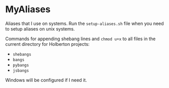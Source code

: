 # MyAliases
Aliases that I use on systems. Run the `setup-aliases.sh` file when you need to setup aliases on unix systems.

Commands for appending shebang lines and `chmod u+x` to all files in the current directory for Holberton projects:

- `shebangs`
- `bangs`
- `pybangs`
- `jsbangs`

Windows will be configured if I need it.
